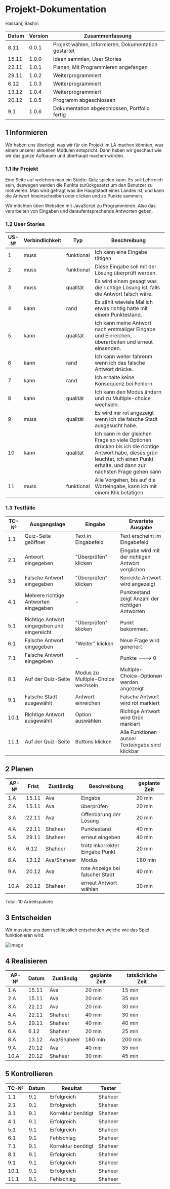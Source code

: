 # Projekt-Dokumentation

Hassani, Bashiri

| Datum | Version | Zusammenfassung                                              |
| ----- | ------- | ------------------------------------------------------------ |
| 8.11      | 0.0.1   | Projekt wählen, Informieren, Dokumentation gestartet         |                                                          
| 15.11      | 1.0.0   | Ideen sammlen, User Stories|
| 22.11      | 1.0.1   | Planen, Mit Programmieren angefangen |
| 29.11      | 1.0.2   | Weiterprogrammiert                  |
| 6.12      | 1.0.3   | Weiterprogrammiert                        |
| 13.12      | 1.0.4   | Weiterprogrammiert                                |
| 20.12      | 1.0.5   | Programm abgeschlossen                                    |
| 9.1      | 1.0.6   | Dokumentation abgeschlossen, Portfolio fertig     |


## 1 Informieren

Wir haben uns überlegt, was wir für ein Projekt im LA machen könnten, was einem unserer aktuellen Modulen entspricht. Dann haben wir geschaut wie wir das ganze Aufbauen und überhaupt machen würden. 

### 1.1 Ihr Projekt

Eine Seite auf welchem man ein Städte-Quiz spielen kann. Es soll Lehrreich sein, deswegen werden die Punkte zurückgesetzt um den Benutzer zu motivieren. Man wird gefragt was die Hauptstadt eines Landes ist, und kann die Antwort hineinschreiben oder clicken und so Punkte sammeln.

Wir möchten üben Websiten mit JavaScript zu Programmieren. Also das verarbeiten von Eingaben und daraufentsprechende Antworten geben. 

### 1.2 User Stories

| US-№ | Verbindlichkeit | Typ  | Beschreibung                       |
| ---- | --------------- | ---- | ---------------------------------- |
| 1    |muss|funktional|Ich kann eine Eingabe tätigen |
| 2 |muss|funktional| Diese Eingabe soll mit der Lösung überprüft werden.|     
|3|muss|qualität|Es wird einem gesagt was die richtige Lösung ist, falls die Antwort falsch wäre.|
|4|kann|rand    |Es zählt wieviele Mal ich etwas richtig hatte mit einem Punktestand.|
|5|kann| qualität|Ich kann meine Antwort nach erstmaliger Eingabe und Einreichen, überarbeiten und erneut einsenden.|
|6|kann|  rand  |Ich kann weiter fahrenm wenn ich das falsche Antwort drücke.|
|7|kann|  rand   |Ich erhalte keine Konsequenz bei Fehlern.|
|8|kann|   qualität         |Ich kann den Modus ändern und zu Multiple-choice wechseln.|
|9|muss|qualität|Es wird mir rot angezeigt wenn ich die falsche Stadt ausgesucht habe.|
|10|kann|qualität|Ich kann in der gleichen Frage so viele Optionen drücken bis ich die richtige Antwort habe, dieses grün leuchtet, ich einen Punkt erhalte, und dann zur nächsten Frage gehen kann|
|11|muss|funktional|Alle Vorgehen, bis auf die Worteingabe, kann ich mit einem Klik betätigen|


### 1.3 Testfälle

| TC-№ | Ausgangslage                                  | Eingabe                     | Erwartete Ausgabe                                             |
|-------|-----------------------------------------------|-----------------------------|---------------------------------------------------------------|
| 1.1   | Quiz-Seite geöffnet                           | Text in Eingabefeld         | Text erscheint im Eingabefeld                                 |
| 2.1   | Antwort eingegeben                            | "Überprüfen" klicken        | Eingabe wird mit der richtigen Antwort verglichen             |
| 3.1   | Falsche Antwort eingegeben                    | "Überprüfen" klicken        | Korrekte Antwort wird angezeigt                               |
| 4.1   | Mehrere richtige Antworten eingegeben         | -                           | Punktestand zeigt Anzahl der richtigen Antworten              |
| 5.1   | Richtige Antwort eingegeben und eingereicht   | "Überprüfen" klicken        |Punkt bekommen.|
| 6.1   | Falsche Antwort eingegeben                    | "Weiter" klicken            | Neue Frage wird generiert                        |
| 7.1   | Falsche Antwort eingegeben                    | -                           | Punkte ---> 0                 |
| 8.1   | Auf der Quiz-Seite                            | Modus zu Multiple-Choice wechseln | Multiple-Choice-Optionen werden angezeigt                 |
| 9.1   | Falsche Stadt ausgewählt                      | Antwort einreichen          | Falsche Antwort wird rot markiert                             |
| 10.1  | Richtige Antwort ausgewählt                   | Option auswählen  | Richtige Antwort wird Grün markiert |
| 11.1  | Auf der Quiz-Seite                            | Buttons klicken             | Alle Funktionen ausser Texteingabe sind klickbar               |


## 2 Planen

| AP-№ | Frist | Zuständig | Beschreibung | geplante Zeit |
| ---- | ----- | --------- | ------------ | ------------- |
| 1.A  | 15.11      |  Ava         |    Eingabe          |    20 min   |
| 2.A  | 15.11      |   Ava        |  überprüfen            |    20 min           |
|3.A|22.11|Ava|Offenbarung der Lösung|20 min|
|4.A|22.11|Shaheer|Punktestand|40 min|
|5.A|29.11|Shaheer|erneut eingeben|40 min|
|6.A|6.12|Shaheer|trotz inkorrekter Eingabe Punkt|20 min|
|8.A|13.12|Ava/Shaheer|Modus|180 min|
|9.A|20.12|Ava|rote Anzeige bei falscher Stadt|40 min|
|10.A|20.12|Shaheer|erneut Antwort wählen|30 min|


Total: 
10 Arbeitspakete

## 3 Entscheiden

Wir mussten uns dann schliesslich entscheiden welche wie das Spiel funktionieren wird. 

![image](https://github.com/ShaheerBashiri/LA1302/assets/111045708/518e37c7-bc0a-4af2-8cae-5f1cfe58d3b6)




## 4 Realisieren

| AP-№ | Datum | Zuständig | geplante Zeit | tatsächliche Zeit |
| ---- | ----- | --------- | ------------- | ----------------- |
| 1.A  |15.11        |    Ava       |      20 min         |    15 min               |
| 2.A |15.11        |       Ava    |      20 min         |       35 min            |
|3.A|22.11 |Ava|20 min|30 min|
|4.A|22.11 |Shaheer|40 min|30 min|
|5.A|29.11 |Shaheer|40 min|40 min|
|6.A|6.12 |Shaheer|20 min| 25 min|
|8.A|13.12 |Ava/Shaheer|180 min|200 min|
|9.A|20.12 |Ava|40 min|35 min|
|10.A|20.12 |Shaheer|30 min|45 min|



## 5 Kontrollieren

| TC-№ | Datum       | Resultat            | Tester   |
|-------|-------------|---------------------|----------|
| 1.1   | 9.1  | Erfolgreich         | Shaheer  |
| 2.1   | 9.1 | Erfolgreich         | Shaheer  |
| 3.1   | 9.1  | Korrektur benötigt  | Shaheer  |
| 4.1   | 9.1  | Erfolgreich         | Shaheer  |
| 5.1   | 9.1  | Erfolgreich         | Shaheer  |
| 6.1   | 9.1 | Fehlschlag          | Shaheer  |
| 7.1   | 9.1  | Korrektur benötigt  | Shaheer  |
| 8.1   | 9.1 | Erfolgreich         | Shaheer  |
| 9.1   | 9.1 | Erfolgreich         | Shaheer  |
| 10.1  | 9.1  | Erfolgreich         | Shaheer  |
| 11.1  | 9.1  | Fehlschlag          | Shaheer  |


